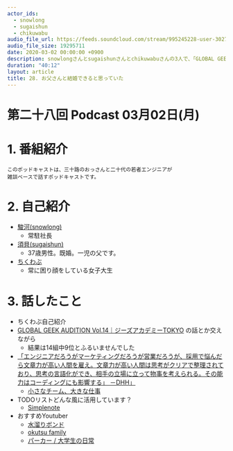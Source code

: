 ```yaml
---
actor_ids:
  - snowlong
  - sugaishun
  - chikuwabu
audio_file_url: https://feeds.soundcloud.com/stream/995245228-user-302747142-yarukinai-28-2020-03-02.mp3
audio_file_size: 19295711
date: 2020-03-02 00:00:00 +0900
description: snowlongさんとsugaishunさんとchikuwabuさんの3人で、「GLOBAL GEEK AUDITION Vol.14」「TODOリスト」「おすすめYoutuber」について話しました。
duration: "40:12"
layout: article
title: 28. お父さんと結婚できると思っていた
---
```


# 第二十八回 Podcast 03月02日(月)

# 1. 番組紹介
    このポッドキャストは、三十路のおっさんと二十代の若者エンジニアが
    雑談ベースで話すポッドキャストです。

# 2. 自己紹介
- [駿河(snowlong)](https://twitter.com/_snowlong)
    - 常駐社長
- [須貝(sugaishun)](https://twitter.com/sugaishun)
    - 37歳男性。既婚。一児の父です。
- [ちくわぶ](https://twitter.com/_chikuwa_bu_)
    - 常に困り顔をしている女子大生

# 3. 話したこと
- ちくわぶ自己紹介
- [GLOBAL GEEK AUDITION Vol.14｜ジーズアカデミーTOKYO](https://gsacademy.tokyo/demoday/) の話とか交えながら
    - 結果は14組中9位とふるいませんでした
- [「エンジニアだろうがマーケティングだろうが営業だろうが、採用で悩んだら文章力が高い人間を雇え。文章力が高い人間は思考がクリアで整理されており、思考の言語化ができ、相手の立場に立って物事を考えられる。その能力はコーディングにも影響する」 －DHH」](https://twitter.com/amado_tech/status/1215771053034786818)
    - [小さなチーム、大きな仕事](http://www.amazon.co.jp/exec/obidos/ASIN/B01NCJVL06/31415q2-22/ref=nosim/)
- TODOリストどんな風に活用しています？
    - [Simplenote](https://simplenote.com/)
- おすすめYoutuber
    - [水溜りボンド](https://www.youtube.com/channel/UCpOjLndjOqMoffA-fr8cbKA)
    - [okutsu family](https://www.youtube.com/channel/UCDp81Ld8M62ptABkMxc5Z2Q)
    - [パーカー / 大学生の日常](https://www.youtube.com/channel/UCBOW9JS4366gwX_rFFgZNTw)
